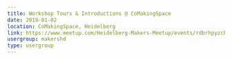 ```yaml
---
title: Workshop Tours & Introductions @ CoMakingSpace
date: 2019-01-02
location: CoMakingSpace, Heidelberg
link: https://www.meetup.com/Heidelberg-Makers-Meetup/events/rdbrhpyzcbdb/
usergroup: makershd
type: usergroup
---
```

